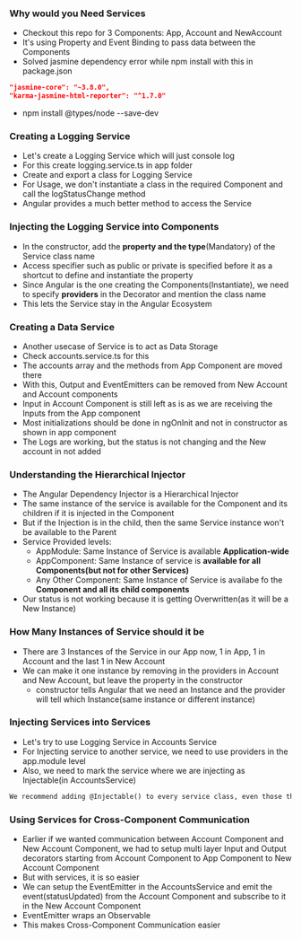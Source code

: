 ### Why would you Need Services

* Checkout this repo for 3 Components: App, Account and NewAccount
* It's using Property and Event Binding to pass data between the Components
* Solved jasmine dependency error while npm install with this in package.json
```json
"jasmine-core": "~3.8.0",
"karma-jasmine-html-reporter": "^1.7.0"
```
* npm install @types/node --save-dev

### Creating a Logging Service

* Let's create a Logging Service which will just console log
* For this create logging.service.ts in app folder
* Create and export a class for Logging Service
* For Usage, we don't instantiate a class in the required Component and call the logStatusChange method
* Angular provides a much better method to access the Service

### Injecting the Logging Service into Components

* In the constructor, add the **property and the type**(Mandatory) of the Service class name
* Access specifier such as public or private is specified before it as a shortcut to define and instantiate the property
* Since Angular is the one creating the Components(Instantiate), we need to specify **providers** in the Decorator and mention the class name
* This lets the Service stay in the Angular Ecosystem

### Creating a Data Service

* Another usecase of Service is to act as Data Storage
* Check accounts.service.ts for this
* The accounts array and the methods from App Component are moved there
* With this, Output and EventEmitters can be removed from New Account and Account components
* Input in Account Component is still left as is as we are receiving the Inputs from the App component
* Most initializations should be done in ngOnInit and not in constructor as shown in app component
* The Logs are working, but the status is not changing and the New account in not added

### Understanding the Hierarchical Injector

* The Angular Dependency Injector is a Hierarchical Injector
* The same instance of the service is available for the Component and its children if it is injected in the Component
* But if the Injection is in the child, then the same Service instance won't be available to the Parent
* Service Provided levels:
  * AppModule: Same Instance of Service is available **Application-wide**
  * AppComponent: Same Instance of service is **available for all Components(but not for other Services)**
  * Any Other Component: Same Instance of Service is availabe fo the **Component and all its child components**
* Our status is not working because it is getting Overwritten(as it will be a New Instance)

### How Many Instances of Service should it be

* There are 3 Instances of the Service in our App now, 1 in App, 1 in Account and the last 1 in New Account
* We can make it one instance by removing in the providers in Account and New Account, but leave the property in the constructor
  * constructor tells Angular that we need an Instance and the provider will tell which Instance(same instance or different instance)

### Injecting Services into Services

* Let's try to use Logging Service in Accounts Service
* For Injecting service to another service, we need to use providers in the app.module level
* Also, we need to mark the service where we are injecting as Injectable(in AccountsService)
```txt
We recommend adding @Injectable() to every service class, even those that don't have dependencies and, therefore, do not technically require it
```

### Using Services for Cross-Component Communication

* Earlier if we wanted communication between Account Component and New Account Component, we had to setup multi layer Input and Output decorators starting from Account Component to App Component to New Account Component
* But with services, it is so easier
* We can setup the EventEmitter in the AccountsService and emit the event(statusUpdated) from the Account Component and subscribe to it in the New Account Component
* EventEmitter wraps an Observable
* This makes Cross-Component Communication easier